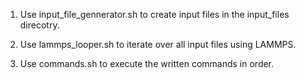 1. Use input_file_gennerator.sh to create input files in the input_files
   direcotry.

2. Use lammps_looper.sh to iterate over all input files using LAMMPS.

3. Use commands.sh to execute the written commands in order.
